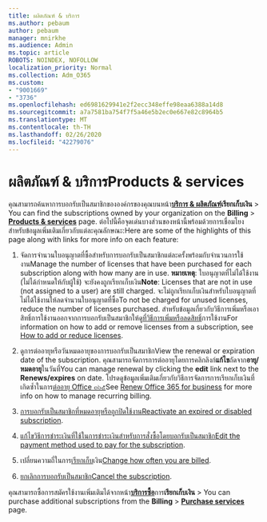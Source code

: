 ```yaml
---
title: ผลิตภัณฑ์ & บริการ
ms.author: pebaum
author: pebaum
manager: mnirkhe
ms.audience: Admin
ms.topic: article
ROBOTS: NOINDEX, NOFOLLOW
localization_priority: Normal
ms.collection: Adm_O365
ms.custom:
- "9001669"
- "3736"
ms.openlocfilehash: ed6981629941e2f2ecc348effe98eaa6388a14d8
ms.sourcegitcommit: a7a7581ba754f7f5a46e5b2ec0e667e82c8964b5
ms.translationtype: MT
ms.contentlocale: th-TH
ms.lasthandoff: 02/26/2020
ms.locfileid: "42279076"
---
```

# <a name="products--services"></a><span data-ttu-id="6d54e-102">ผลิตภัณฑ์ & บริการ</span><span class="sxs-lookup"><span data-stu-id="6d54e-102">Products & services</span></span>

<span data-ttu-id="6d54e-103">คุณสามารถค้นหาการบอกรับเป็นสมาชิกขององค์กรของคุณบนหน้า[**บริการ & ผลิตภัณฑ์**](https://go.microsoft.com/fwlink/p/?linkid=842054)**เรียกเก็บเงิน** > </span><span class="sxs-lookup"><span data-stu-id="6d54e-103">You can find the subscriptions owned by your organization on the **Billing** > [**Products & services**](https://go.microsoft.com/fwlink/p/?linkid=842054) page.</span></span> <span data-ttu-id="6d54e-104">ต่อไปนี้คือจุดเด่นบางส่วนของหน้านี้พร้อมด้วยการเชื่อมโยงสำหรับข้อมูลเพิ่มเติมเกี่ยวกับแต่ละคุณลักษณะ:</span><span class="sxs-lookup"><span data-stu-id="6d54e-104">Here are some of the highlights of this page along with links for more info on each feature:</span></span>

1. <span data-ttu-id="6d54e-105">จัดการจำนวนใบอนุญาตที่ซื้อสำหรับการบอกรับเป็นสมาชิกแต่ละครั้งพร้อมกับจำนวนการใช้งาน</span><span class="sxs-lookup"><span data-stu-id="6d54e-105">Manage the number of licenses that have been purchased for each subscription along with how many are in use.</span></span>  <span data-ttu-id="6d54e-106">**หมายเหตุ**: ใบอนุญาตที่ไม่ได้ใช้งาน (ไม่ได้กำหนดให้กับผู้ใช้) จะยังคงถูกเรียกเก็บเงิน</span><span class="sxs-lookup"><span data-stu-id="6d54e-106">**Note**: Licenses that are not in use (not assigned to a user) are still charged.</span></span>  <span data-ttu-id="6d54e-107">จะไม่ถูกเรียกเก็บเงินสำหรับใบอนุญาตที่ไม่ได้ใช้งานให้ลดจำนวนใบอนุญาตที่ซื้อ</span><span class="sxs-lookup"><span data-stu-id="6d54e-107">To not be charged for unused licenses, reduce the number of licenses purchased.</span></span> <span data-ttu-id="6d54e-108">สำหรับข้อมูลเกี่ยวกับวิธีการเพิ่มหรือเอาสิทธิ์การใช้งานออกจากการบอกรับเป็นสมาชิกให้ดู[ที่วิธีการเพิ่มหรือลดสิทธิ์](https://docs.microsoft.com/alchemyinsights/how-to-add-or-reduce-licenses)การใช้งาน</span><span class="sxs-lookup"><span data-stu-id="6d54e-108">For information on how to add or remove licenses from a subscription, see [How to add or reduce licenses](https://docs.microsoft.com/alchemyinsights/how-to-add-or-reduce-licenses).</span></span>

2. <span data-ttu-id="6d54e-109">ดูการต่ออายุหรือวันหมดอายุของการบอกรับเป็นสมาชิก</span><span class="sxs-lookup"><span data-stu-id="6d54e-109">View the renewal or expiration date of the subscription.</span></span>  <span data-ttu-id="6d54e-110">คุณสามารถจัดการการต่ออายุโดยการคลิกลิงก์**แก้ไข**ถัดจาก**อายุ/หมดอายุ**ในวันที่</span><span class="sxs-lookup"><span data-stu-id="6d54e-110">You can manage renewal by clicking the **edit** link next to the **Renews/expires** on date.</span></span>  <span data-ttu-id="6d54e-111">โปรดดูข้อมูลเพิ่มเติมเกี่ยวกับวิธีการจัดการการเรียกเก็บเงินที่เกิดซ้ำในการ[ต่ออายุ Office ๓๖๕](https://go.microsoft.com/fwlink/?linkid=2119216)</span><span class="sxs-lookup"><span data-stu-id="6d54e-111">See [Renew Office 365 for business](https://go.microsoft.com/fwlink/?linkid=2119216) for more info on how to manage recurring billing.</span></span>

3. <span data-ttu-id="6d54e-112">[การบอกรับเป็นสมาชิกที่หมดอายุหรือถูกปิดใช้งาน](https://go.microsoft.com/fwlink/?linkid=2117519)</span><span class="sxs-lookup"><span data-stu-id="6d54e-112">[Reactivate an expired or disabled subscription](https://go.microsoft.com/fwlink/?linkid=2117519).</span></span>

4. <span data-ttu-id="6d54e-113">[แก้ไขวิธีการชำระเงินที่ใช้ในการชำระเงินสำหรับการสั่งซื้อโดยบอกรับเป็นสมาชิก](https://go.microsoft.com/fwlink/?linkid=2117167)</span><span class="sxs-lookup"><span data-stu-id="6d54e-113">[Edit the payment method used to pay for the subscription](https://go.microsoft.com/fwlink/?linkid=2117167).</span></span>

5. <span data-ttu-id="6d54e-114">เปลี่ยนความถี่ในการ[เรียกเก็บ](https://go.microsoft.com/fwlink/?linkid=2119112)เงิน</span><span class="sxs-lookup"><span data-stu-id="6d54e-114">[Change how often you are billed](https://go.microsoft.com/fwlink/?linkid=2119112).</span></span>

6. <span data-ttu-id="6d54e-115">[ยกเลิกการบอกรับเป็นสมาชิก](https://go.microsoft.com/fwlink/?linkid=2119113)</span><span class="sxs-lookup"><span data-stu-id="6d54e-115">[Cancel the subscription](https://go.microsoft.com/fwlink/?linkid=2119113).</span></span>

<span data-ttu-id="6d54e-116">คุณสามารถซื้อการสมัครใช้งานเพิ่มเติมได้จากหน้า[**บริการซื้อ**](https://go.microsoft.com/fwlink/p/?linkid=868433)การ**เรียกเก็บเงิน** > </span><span class="sxs-lookup"><span data-stu-id="6d54e-116">You can purchase additional subscriptions from the **Billing** > [**Purchase services**](https://go.microsoft.com/fwlink/p/?linkid=868433) page.</span></span>
